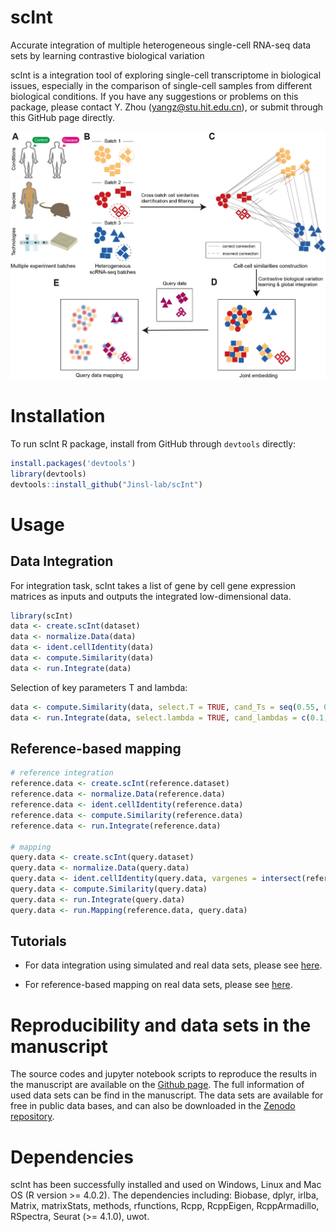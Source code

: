 # scInt
Accurate integration of multiple heterogeneous single-cell RNA-seq data sets by learning contrastive biological variation

scInt is a integration tool of exploring single-cell transcriptome in biological issues, especially in the comparison of single-cell samples from different biological conditions. If you have any suggestions or problems on this package, please contact Y. Zhou (yangz@stu.hit.edu.cn), or submit through this GitHub page directly.

![Overview](https://github.com/Jinsl-lab/scInt/blob/main/tutorial/Overview.jpg)
# Installation
To run scInt R package, install from GitHub through ``devtools`` directly:
```R
install.packages('devtools')
library(devtools)
devtools::install_github("Jinsl-lab/scInt")
```
# Usage
## Data Integration
For integration task, scInt takes a list of gene by cell gene expression matrices as inputs and outputs the integrated low-dimensional data.

```R
library(scInt)
data <- create.scInt(dataset)
data <- normalize.Data(data)
data <- ident.cellIdentity(data)
data <- compute.Similarity(data)
data <- run.Integrate(data)
```

Selection of key parameters T and lambda:

```R
data <- compute.Similarity(data, select.T = TRUE, cand_Ts = seq(0.55, 0.8, 0.05))
data <- run.Integrate(data, select.lambda = TRUE, cand_lambdas = c(0.1, 1, 5, 10, 20))
```

## Reference-based mapping
```R
# reference integration
reference.data <- create.scInt(reference.dataset)
reference.data <- normalize.Data(reference.data)
reference.data <- ident.cellIdentity(reference.data)
reference.data <- compute.Similarity(reference.data)
reference.data <- run.Integrate(reference.data)

# mapping
query.data <- create.scInt(query.dataset)
query.data <- normalize.Data(query.data)
query.data <- ident.cellIdentity(query.data, vargenes = intersect(reference.data@vargenes, rownames(query.data@norm.data[[1]])))
query.data <- compute.Similarity(query.data)
query.data <- run.Integrate(query.data)
query.data <- run.Mapping(reference.data, query.data)
```

## Tutorials

* For data integration using simulated and real data sets, please see [here](https://github.com/Jinsl-lab/scInt/blob/main/tutorial/Simulation%26real_datasets.ipynb).

* For reference-based mapping on real data sets, please see [here](https://github.com/Jinsl-lab/scInt/blob/main/tutorial/Human_pancreas_mapping.ipynb).

# Reproducibility and data sets in the manuscript
The source codes and jupyter notebook scripts to reproduce the results in the manuscript are available on the [Github page](https://github.com/Jinsl-lab/scInt_reproducibility). The full information of used data sets can be find in the manuscript. The data sets are available for free in public data bases, and can also be downloaded in the [Zenodo repository](https://zenodo.org/record/7870856#.ZEp7HnZByt8).

# Dependencies
scInt has been successfully installed and used on Windows, Linux and Mac OS (R version >= 4.0.2). The dependencies including: Biobase, dplyr, irlba, Matrix, matrixStats, methods, rfunctions, Rcpp, RcppEigen, RcppArmadillo, RSpectra, Seurat (>= 4.1.0), uwot.
